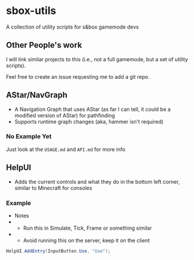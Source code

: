 # sbox-utils
A collection of utility scripts for s&amp;box gamemode devs

## Other People's work

I will link similar projects to this (i.e., not a full gamemode, but a set of utility scripts).

Feel free to create an issue requesting me to add a git repo.


## AStar/NavGraph

- A Navigation Graph that uses AStar (as far I can tell, it could be a modified version of AStar) for pathfinding
- Supports runtime graph changes (aka, hammer isn't required)

### No Example Yet
Just look at the `USAGE.md` and `API.md` for more info

## HelpUI

- Adds the current controls and what they do in the bottom left corner, similar to Minecraft for consoles

### Example

- Notes
- - Run this in Simulate, Tick, Frame or something similar
- - Avoid running this on the server, keep it on the client

```cs
HelpUI.AddEntry(InputButton.Use, "Use");
```

